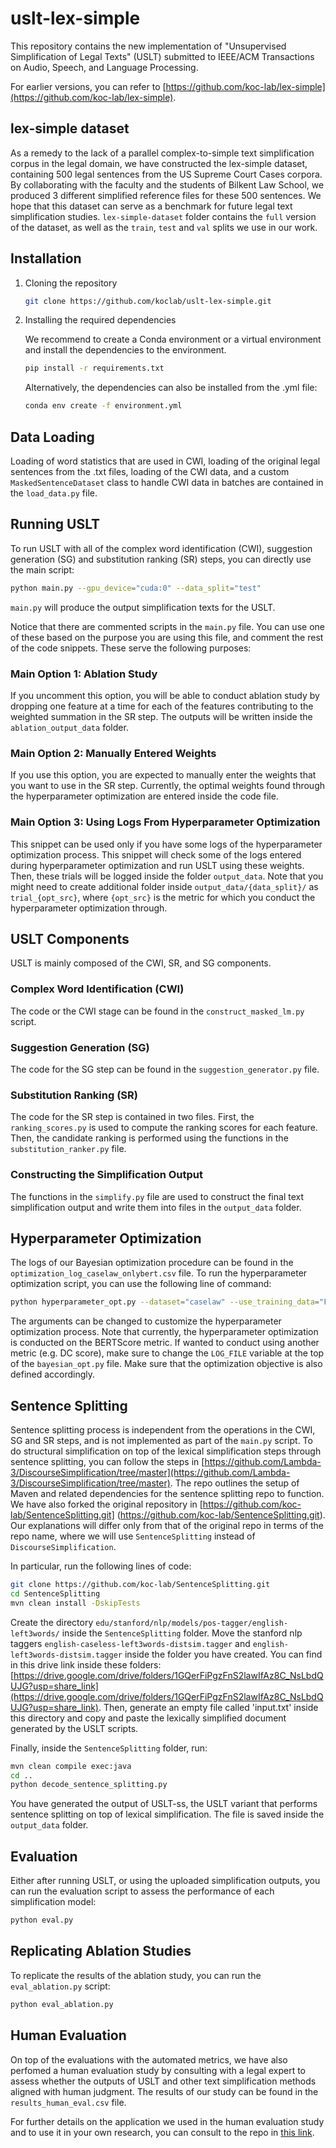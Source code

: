 # uslt-lex-simple

This repository contains the new implementation of "Unsupervised Simplification of Legal Texts" (USLT) submitted to IEEE/ACM Transactions on Audio, Speech, and Language Processing. 

For earlier versions, you can refer to [https://github.com/koc-lab/lex-simple](https://github.com/koc-lab/lex-simple). 

## lex-simple dataset

As a remedy to the lack of a parallel complex-to-simple text simplification corpus in the legal domain, we have constructed the lex-simple dataset, containing 500 legal sentences from the US Supreme Court Cases corpora. By collaborating with the faculty and the students of Bilkent Law School, we produced 3 different simplified reference files for these 500 sentences. We hope that this dataset can serve as a benchmark for future legal text simplification studies. `lex-simple-dataset` folder contains the `full` version of the dataset, as well as the `train`, `test` and `val` splits we use in our work.

## Installation

1. Cloning the repository
   ```bash
   git clone https://github.com/koclab/uslt-lex-simple.git

2. Installing the required dependencies

   We recommend to create a Conda environment or a virtual environment and install the dependencies to the environment. 
   ```bash
   pip install -r requirements.txt
   ```

   Alternatively, the dependencies can also be installed from the .yml file:
   ```bash
   conda env create -f environment.yml
   ```

## Data Loading

Loading of word statistics that are used in CWI, loading of the original legal sentences from the .txt files, loading of the CWI data, and a custom `MaskedSentenceDataset` class to handle CWI data in batches are contained in the `load_data.py` file.

## Running USLT

To run USLT with all of the complex word identification (CWI), suggestion generation (SG) and substitution ranking (SR) steps, you can directly use the main script:

   ```bash
   python main.py --gpu_device="cuda:0" --data_split="test"
   ```

`main.py` will produce the output simplification texts for the USLT.

Notice that there are commented scripts in the `main.py` file. You can use one of these based on the purpose you are using this file, and comment the rest of the code snippets. These serve the following purposes:

### Main Option 1: Ablation Study

If you uncomment this option, you will be able to conduct ablation study by dropping one feature at a time for each of the features contributing to the weighted summation in the SR step. The outputs will be written inside the `ablation_output_data` folder.

### Main Option 2: Manually Entered Weights

If you use this option, you are expected to manually enter the weights that you want to use in the SR step. Currently, the optimal weights found through the hyperparameter optimization are entered inside the code file.

### Main Option 3: Using Logs From Hyperparameter Optimization

This snippet can be used only if you have some logs of the hyperparameter optimization process. This snippet will check some of the logs entered during hyperparameter optimization and run USLT using these weights. Then, these trials will be logged inside the folder `output_data`. Note that you might need to create additional folder inside `output_data/{data_split}/` as `trial_{opt_src}`, where `{opt_src}` is the metric for which you conduct the hyperparameter optimization through.

## USLT Components

USLT is mainly composed of the CWI, SR, and SG components.

### Complex Word Identification (CWI)
The code or the CWI stage can be found in the `construct_masked_lm.py` script. 

### Suggestion Generation (SG)
The code for the SG step can be found in the `suggestion_generator.py` file.

### Substitution Ranking (SR)
The code for the SR step is contained in two files. First, the `ranking_scores.py` is used to compute the ranking scores for each feature. Then, the candidate ranking is performed using the functions in the `substitution_ranker.py` file. 

### Constructing the Simplification Output

The functions in the `simplify.py` file are used to construct the final text simplification output and write them into files in the `output_data` folder.

## Hyperparameter Optimization

The logs of our Bayesian optimization procedure can be found in the `optimization_log_caselaw_onlybert.csv` file. To run the hyperparameter optimization script, you can use the following line of command:

   ```bash
   python hyperparameter_opt.py --dataset="caselaw" --use_training_data="False" --gpu_device="cuda:0"
   ```

The arguments can be changed to customize the hyperparameter optimization process. Note that currently, the hyperparameter optimization is conducted on the BERTScore metric. If wanted to conduct using another metric (e.g. DC score), make sure to change the `LOG_FILE` variable at the top of the `bayesian_opt.py` file. Make sure that the optimization objective is also defined accordingly.

## Sentence Splitting
Sentence splitting process is independent from the operations in the CWI, SG and SR steps, and is not implemented as part of the `main.py` script. To do structural simplification on top of the lexical simplification steps through sentence splitting, you can follow the steps in [https://github.com/Lambda-3/DiscourseSimplification/tree/master](https://github.com/Lambda-3/DiscourseSimplification/tree/master). The repo outlines the setup of Maven and related dependencies for the sentence splitting repo to function. We have also forked the original repository in [https://github.com/koc-lab/SentenceSplitting.git] (https://github.com/koc-lab/SentenceSplitting.git). Our explanations will differ only from that of the original repo in terms of the repo name, where we will use `SentenceSplitting` instead of `DiscourseSimplification`. 

In particular, run the following lines of code:

   ```bash
   git clone https://github.com/koc-lab/SentenceSplitting.git
   cd SentenceSplitting
   mvn clean install -DskipTests
   ```

Create the directory `edu/stanford/nlp/models/pos-tagger/english-left3words/` inside the `SentenceSplitting` folder. Move the stanford nlp taggers `english-caseless-left3words-distsim.tagger` and `english-left3words-distsim.tagger` inside the folder you have created. You can find in this drive link inside these folders: [https://drive.google.com/drive/folders/1GQerFiPgzFnS2lawIfAz8C_NsLbdQUJG?usp=share_link](https://drive.google.com/drive/folders/1GQerFiPgzFnS2lawIfAz8C_NsLbdQUJG?usp=share_link). Then, generate an empty file called 'input.txt' inside this directory and copy and paste the lexically simplified document generated by the USLT scripts.

Finally, inside the `SentenceSplitting` folder, run:

   ```bash
   mvn clean compile exec:java
   cd ..
   python decode_sentence_splitting.py
   ```

You have generated the output of USLT-ss, the USLT variant that performs sentence splitting on top of lexical simplification. The file is saved inside the `output_data` folder.

## Evaluation

Either after running USLT, or using the uploaded simplification outputs, you can run the evaluation script to assess the performance of each simplification model:

   ```bash
   python eval.py
   ```

## Replicating Ablation Studies

To replicate the results of the ablation study, you can run the `eval_ablation.py` script:

   ```bash
   python eval_ablation.py
   ```

## Human Evaluation

On top of the evaluations with the automated metrics, we have also perfomed a human evaluation study by consulting with a legal expert to assess whether the outputs of USLT and other text simplification methods aligned with human judgment. The results of our study can be found in the `results_human_eval.csv` file.

For further details on the application we used in the human evaluation study and to use it in your own research, you can consult to the repo in [this link](https://github.com/EralpK/uslt-human-eval-app).
